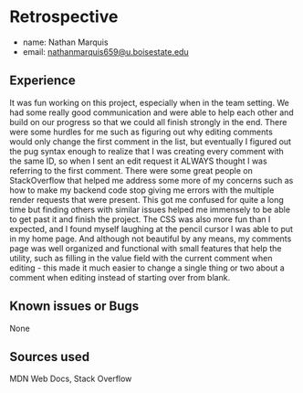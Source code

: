 # Retrospective

- name: Nathan Marquis
- email: nathanmarquis659@u.boisestate.edu

## Experience

It was fun working on this project, especially when in the team setting. We had some really good communication and were able to help each other and build on our progress so that we could all finish
strongly in the end. There were some hurdles for me such as figuring out why editing comments would only 
change the first comment in the list, but eventually I figured out the pug syntax enough to realize that
I was creating every comment with the same ID, so when I sent an edit request it ALWAYS thought I was 
referring to the first comment. There were some great people on StackOverflow that helped me address some
more of my concerns such as how to make my backend code stop giving me errors with the multiple render requests that were present. This got me confused for quite a long time but finding others with similar issues helped me immensely to be able to get
past it and finish the project. The CSS was also more fun than I expected, and I found myself laughing at the pencil cursor I was 
able to put in my home page. And although not beautiful by any means, my comments page was well organized and functional with small
features that help the utility, such as filling in the value field with the current comment when editing - this made it much easier
to change a single thing or two about a comment when editing instead of starting over from blank. 

## Known issues or Bugs

None

## Sources used

MDN Web Docs, Stack Overflow